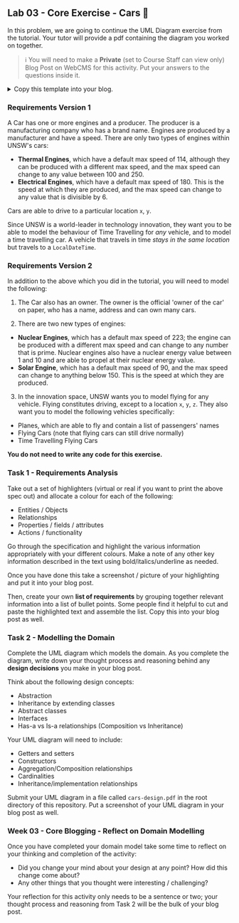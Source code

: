 ## Lab 03 - Core Exercise - Cars 🚗 

In this problem, we are going to continue the UML Diagram exercise from the tutorial. Your tutor will provide a pdf containing the diagram you worked on together.

> ℹ️ You will need to make a **Private** (set to Course Staff can view only) Blog Post on WebCMS for this activity. Put your answers to the questions inside it.

<details>
<summary>
Copy this template into your blog.
</summary>

```
Task 1

<Paste your highlighting screenshot here>

<List of requirements>

Task 2

<Document your design decisions here>

<Paste a picture of your UML diagram here>

Reflections

<your reflections here>
```

</details>

### Requirements Version 1

A Car has one or more engines and a producer. The producer is a manufacturing company who has a brand name.  Engines are produced by a manufacturer and have a speed. There are only two types of engines within UNSW's cars:

* **Thermal Engines**, which have a default max speed of 114, although they can be produced with a different max speed, and the max speed can change to any value between 100 and 250.
* **Electrical Engines**, which have a default max speed of 180. This is the speed at which they are produced, and the max speed can change to any value that is divisible by 6.

Cars are able to drive to a particular location `x`, `y`.

Since UNSW is a world-leader in technology innovation, they want you to be able to model the behaviour of Time Travelling for *any* vehicle, and to model a time travelling car. A vehicle that travels in time *stays in the same location* but travels to a `LocalDateTime`.

### Requirements Version 2

In addition to the above which you did in the tutorial, you will need to model the following:

1. The Car also has an owner. The owner is the official 'owner of the car' on paper, who has a name, address and can own many cars. 

2. There are two new types of engines:

* **Nuclear Engines**, which has a default max speed of 223; the engine can be produced with a different max speed and can change to any number that is prime. Nuclear engines also have a nuclear energy value between 1 and 10 and are able to propel at their nuclear energy value.
* **Solar Engine**, which has a default max speed of 90, and the max speed can change to anything below 150. This is the speed at which they are produced.

3. In the innovation space, UNSW wants you to model flying for any vehicle. Flying constitutes driving, except to a location `x`, `y`, `z`. They also want you to model the following vehicles specifically:

* Planes, which are able to fly and contain a list of passengers' names
* Flying Cars (note that flying cars can still drive normally)
* Time Travelling Flying Cars

**You do not need to write any code for this exercise.**

### Task 1 - Requirements Analysis

Take out a set of highlighters (virtual or real if you want to print the above spec out) and allocate a colour for each of the following:

* Entities / Objects
* Relationships
* Properties / fields / attributes
* Actions / functionality

Go through the specification and highlight the various information appropriately with your different colours. Make a note of any other key information described in the text using bold/italics/underline as needed.

Once you have done this take a screenshot / picture of your highlighting and put it into your blog post. 

Then, create your own **list of requirements** by grouping together relevant information into a list of bullet points. Some people find it helpful to cut and paste the highlighted text and assemble the list. Copy this into your blog post as well. 

### Task 2 - Modelling the Domain

Complete the UML diagram which models the domain. As you complete the diagram, write down your thought process and reasoning behind any **design decisions** you make in your blog post.

Think about the following design concepts:

* Abstraction
* Inheritance by extending classes
* Abstract classes
* Interfaces
* Has-a vs Is-a relationships (Composition vs Inheritance)

Your UML diagram will need to include:

* Getters and setters
* Constructors
* Aggregation/Composition relationships
* Cardinalities
* Inheritance/implementation relationships 

Submit your UML diagram in a file called `cars-design.pdf` in the root directory of this repository. Put a screenshot of your UML diagram in your blog post as well.

### Week 03 - Core Blogging - Reflect on Domain Modelling

Once you have completed your domain model take some time to reflect on your thinking and completion of the activity:
* Did you change your mind about your design at any point? How did this change come about?
* Any other things that you thought were interesting / challenging?

Your reflection for this activity only needs to be a sentence or two; your thought process and reasoning from Task 2 will be the bulk of your blog post.